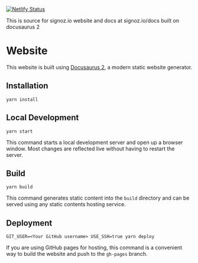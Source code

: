
[![Netlify Status](https://api.netlify.com/api/v1/badges/957ec329-4bd8-4a8d-abb2-69c63f6f0388/deploy-status)](https://app.netlify.com/sites/adoring-bell-f729e6/deploys)

This is source for signoz.io website and docs at signoz.io/docs built on docusaurus 2

# Website

This website is built using [Docusaurus 2](https://v2.docusaurus.io/), a modern static website generator.

## Installation

```console
yarn install
```

## Local Development

```console
yarn start
```

This command starts a local development server and open up a browser window. Most changes are reflected live without having to restart the server.

## Build

```console
yarn build
```

This command generates static content into the `build` directory and can be served using any static contents hosting service.

## Deployment

```console
GIT_USER=<Your GitHub username> USE_SSH=true yarn deploy
```

If you are using GitHub pages for hosting, this command is a convenient way to build the website and push to the `gh-pages` branch.
